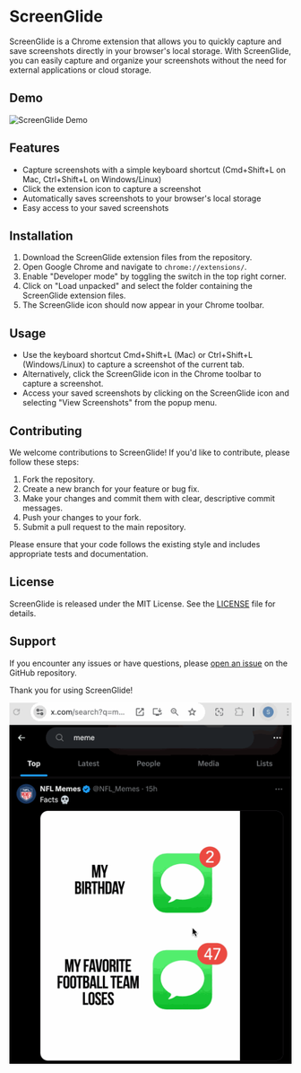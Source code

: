 # ScreenGlide

ScreenGlide is a Chrome extension that allows you to quickly capture and save screenshots directly in your browser's local storage. With ScreenGlide, you can easily capture and organize your screenshots without the need for external applications or cloud storage.


## Demo

![ScreenGlide Demo](assets/screenglide2.gif)


## Features

- Capture screenshots with a simple keyboard shortcut (Cmd+Shift+L on Mac, Ctrl+Shift+L on Windows/Linux)
- Click the extension icon to capture a screenshot
- Automatically saves screenshots to your browser's local storage
- Easy access to your saved screenshots

## Installation

1. Download the ScreenGlide extension files from the repository.
2. Open Google Chrome and navigate to `chrome://extensions/`.
3. Enable "Developer mode" by toggling the switch in the top right corner.
4. Click on "Load unpacked" and select the folder containing the ScreenGlide extension files.
5. The ScreenGlide icon should now appear in your Chrome toolbar.

## Usage

- Use the keyboard shortcut Cmd+Shift+L (Mac) or Ctrl+Shift+L (Windows/Linux) to capture a screenshot of the current tab.
- Alternatively, click the ScreenGlide icon in the Chrome toolbar to capture a screenshot.
- Access your saved screenshots by clicking on the ScreenGlide icon and selecting "View Screenshots" from the popup menu.

## Contributing

We welcome contributions to ScreenGlide! If you'd like to contribute, please follow these steps:

1. Fork the repository.
2. Create a new branch for your feature or bug fix.
3. Make your changes and commit them with clear, descriptive commit messages.
4. Push your changes to your fork.
5. Submit a pull request to the main repository.

Please ensure that your code follows the existing style and includes appropriate tests and documentation.

## License

ScreenGlide is released under the MIT License. See the [LICENSE](LICENSE) file for details.

## Support

If you encounter any issues or have questions, please [open an issue](https://github.com/sksareen/screenglide/issues) on the GitHub repository.

Thank you for using ScreenGlide!

![ScreenGlide Demo](assets/screenglide1.gif)